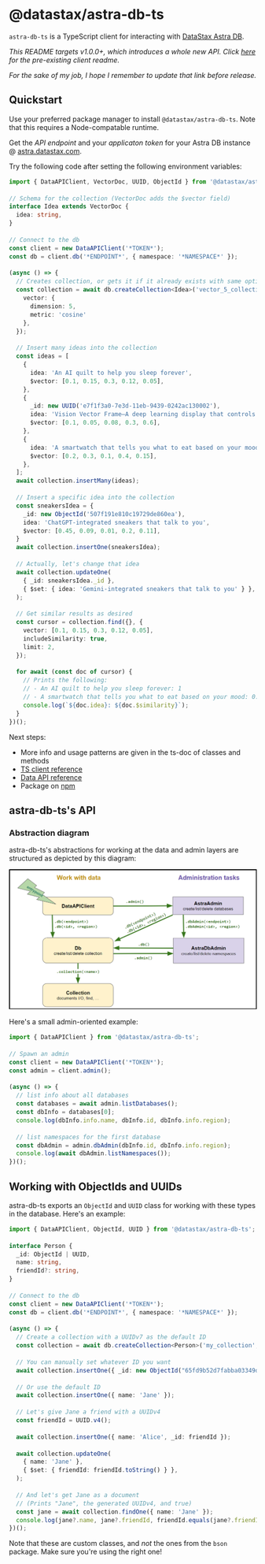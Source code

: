 # @datastax/astra-db-ts

`astra-db-ts` is a TypeScript client for interacting with [DataStax Astra DB](https://astra.datastax.com/signup).

*This README targets v1.0.0+, which introduces a whole new API. Click [here](https://www.youtube.com/watch?v=dQw4w9WgXcQ) for the pre-existing client readme.*

*For the sake of my job, I hope I remember to update that link before release.*

## Quickstart

Use your preferred package manager to install `@datastax/astra-db-ts`. Note that this requires a Node-compatable runtime.

Get the *API endpoint* and your *applicaton token* for your Astra DB instance @ [astra.datastax.com](https://astra.datastax.com).

Try the following code after setting the following environment variables:

```typescript
import { DataAPIClient, VectorDoc, UUID, ObjectId } from '@datastax/astra-db-ts';

// Schema for the collection (VectorDoc adds the $vector field)
interface Idea extends VectorDoc {
  idea: string,
}

// Connect to the db
const client = new DataAPIClient('*TOKEN*');
const db = client.db('*ENDPOINT*', { namespace: '*NAMESPACE*' });

(async () => {
  // Creates collection, or gets it if it already exists with same options
  const collection = await db.createCollection<Idea>('vector_5_collection', {
    vector: {
      dimension: 5,
      metric: 'cosine'
    },
  });

  // Insert many ideas into the collection
  const ideas = [
    {
      idea: 'An AI quilt to help you sleep forever',
      $vector: [0.1, 0.15, 0.3, 0.12, 0.05],
    },
    {
      _id: new UUID('e7f1f3a0-7e3d-11eb-9439-0242ac130002'),
      idea: 'Vision Vector Frame—A deep learning display that controls your mood',
      $vector: [0.1, 0.05, 0.08, 0.3, 0.6],
    },
    {
      idea: 'A smartwatch that tells you what to eat based on your mood',
      $vector: [0.2, 0.3, 0.1, 0.4, 0.15],
    },
  ];
  await collection.insertMany(ideas);

  // Insert a specific idea into the collection
  const sneakersIdea = {
    _id: new ObjectId('507f191e810c19729de860ea'),
    idea: 'ChatGPT-integrated sneakers that talk to you',
    $vector: [0.45, 0.09, 0.01, 0.2, 0.11],
  }
  await collection.insertOne(sneakersIdea);

  // Actually, let's change that idea
  await collection.updateOne(
    { _id: sneakersIdea._id },
    { $set: { idea: 'Gemini-integrated sneakers that talk to you' } },
  );

  // Get similar results as desired
  const cursor = collection.find({}, {
    vector: [0.1, 0.15, 0.3, 0.12, 0.05],
    includeSimilarity: true,
    limit: 2,
  });

  for await (const doc of cursor) {
    // Prints the following:
    // - An AI quilt to help you sleep forever: 1
    // - A smartwatch that tells you what to eat based on your mood: 0.85490346
    console.log(`${doc.idea}: ${doc.$similarity}`);
  }
})();
```

Next steps:
- More info and usage patterns are given in the ts-doc of classes and methods
- [TS client reference](https://docs.datastax.com/en/astra/astra-db-vector/clients/typescript.html)
- [Data API reference](https://docs.datastax.com/en/astra/astra-db-vector/api-reference/data-api-commands.html)
- Package on [npm](https://www.npmjs.com/package/@datastax/astra-db-ts)

## astra-db-ts's API

### Abstraction diagram

astra-db-ts's abstractions for working at the data and admin layers are structured as depicted by this diagram:

![Class hierarchy diagram](assets/imgs/class-hierarchy.png)

Here's a small admin-oriented example:

```typescript
import { DataAPIClient } from '@datastax/astra-db-ts';

// Spawn an admin 
const client = new DataAPIClient('*TOKEN*');
const admin = client.admin();

(async () => {
  // list info about all databases
  const databases = await admin.listDatabases();
  const dbInfo = databases[0];
  console.log(dbInfo.info.name, dbInfo.id, dbInfo.info.region);

  // list namespaces for the first database
  const dbAdmin = admin.dbAdmin(dbInfo.id, dbInfo.info.region);
  console.log(await dbAdmin.listNamespaces());
})();
```

## Working with ObjectIds and UUIDs

astra-db-ts exports an `ObjectId` and `UUID` class for working with these types in the database. Here's an example:

```typescript
import { DataAPIClient, ObjectId, UUID } from '@datastax/astra-db-ts';

interface Person {
  _id: ObjectId | UUID,
  name: string,
  friendId?: string,
}

// Connect to the db
const client = new DataAPIClient('*TOKEN*');
const db = client.db('*ENDPOINT*', { namespace: '*NAMESPACE*' });

(async () => {
  // Create a collection with a UUIDv7 as the default ID
  const collection = await db.createCollection<Person>('my_collection', { defaultId: { type: 'uuidv7' } });
  
  // You can manually set whatever ID you want
  await collection.insertOne({ _id: new ObjectId("65fd9b52d7fabba03349d013"), name: 'John' });
  
  // Or use the default ID
  await collection.insertOne({ name: 'Jane' });
  
  // Let's give Jane a friend with a UUIDv4 
  const friendId = UUID.v4();

  await collection.insertOne({ name: 'Alice', _id: friendId });
  
  await collection.updateOne(
    { name: 'Jane' },
    { $set: { friendId: friendId.toString() } },
  );
  
  // And let's get Jane as a document
  // (Prints "Jane", the generated UUIDv4, and true)
  const jane = await collection.findOne({ name: 'Jane' });
  console.log(jane?.name, jane?.friendId, friendId.equals(jane?.friendId));
})();
```

Note that these are custom classes, and *not* the ones from the `bson` package. Make sure you're using the right one!
